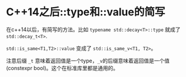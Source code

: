 # C++14之后::type和::value的简写
在c++14以后，有简写的方法。比如 `typename std::decay<T>::type` 就成了 `std::decay_t<T>`.

`std::is_same<T1,T2>::value` 变成了 `std::is_same_v<T1, T2>`。

注意后缀 `_t` 意味着返回值是一个type，`_v`的后缀意味着返回值是一个值(constexpr bool)。这个在标准库里都是通用的。
